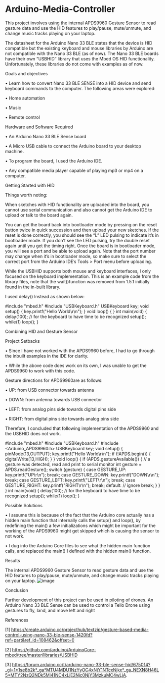 # Arduino-Media-Controller

This project involves using the internal APDS9960 Gesture Sensor to read gesture data and use the HID features to play/pause, mute/unmute, and change music tracks playing on your laptop. 

The datasheet for the Arduino Nano 33 BLE states that the device is HID compatible but the existing keyboard and mouse libraries by Arduino are not compatible with the Nano 33 BLE (as of now). 
The Nano 33 BLE boards have their own “USBHID” library that uses the Mbed OS HID functionality. Unfortunately, these libraries do not come with examples as of now.


Goals and objectives

•	Learn how to convert Nano 33 BLE SENSE into a HID device and send keyboard commands to the computer. The following areas were explored:

•	Home automation

•	Music

•	Remote control


Hardware and Software Required

•	An Arduino Nano 33 BLE Sense board

•	A Micro USB cable to connect the Arduino board to your desktop machine.

•	To program the board, I used the  Arduino IDE. 

•	Any compatible media player capable of playing mp3 or mp4 on a computer.



Getting Started with HID

Things worth noting:

When sketches with HID functionality are uploaded into the board, you cannot use serial communication and also cannot get the Arduino IDE to upload or talk to the board again.

You can get the board back into bootloader mode by pressing on the reset button twice in quick succession and then upload your new sketches. If the reset is done correctly, you should see the “L” LED pulsing to indicate it’s in bootloader mode. If you don’t see the LED pulsing, try the double reset again until you get the timing right. Once the board is in bootloader mode, you will see a port and be able to upload again. Note that the port number may change when it’s in bootloader mode, so make sure to select the correct port from the Arduino IDE’s Tools > Port menu before uploading.

While the USBHID supports both mouse and keyboard interfaces, I only focused on the keyboard implementation. 
This is an example code from the library files, note that the wait()function was removed from 1.5.1 initially found in the in-built library.

I used delay()  Instead as shown below:

#include "mbed.h"
#include "USBKeyboard.h"
USBKeyboard key;
void setup() {
   key.printf("Hello World\r\n");
}
void loop() {
}
int main(void)
{
 delay(100); // for the keyboard to have time to be recognized
 setup();
 while(1) loop();
}


Combining HID and Gesture Sensor

Project Setbacks

•	Since I have not worked with the APDS9960 before, I had to go through the inbuilt examples in the IDE for clarity. 

•	While the above code does work on its own, I was unable to get the APDS9960 to work with this code. 

Gesture directions for APDS9960are as follows:

•	UP: from USB connector towards antenna

•	DOWN: from antenna towards USB connector

•	LEFT: from analog pins side towards digital pins side

•	RIGHT: from digital pins side towards analog pins side

Therefore, I concluded that following implementation of the APDS9960 and the USBHID does not work.



#include "mbed.h"
#include "USBKeyboard.h"
#include <Arduino_APDS9960.h>
USBKeyboard key;
void setup() {
   pinMode(13,OUTPUT);
   key.printf("Hello World\r\n");
   if (!APDS.begin()) {
     digitalWrite(13,HIGH);
  }
}
void loop() {
 if (APDS.gestureAvailable()) {
   // a gesture was detected, read and print to serial monitor
   int gesture = APDS.readGesture();
   switch (gesture) {
     case GESTURE_UP:
       key.printf("UP\r\n");
       break;
     case GESTURE_DOWN:
       key.printf("DOWN\r\n");
       break;
     case GESTURE_LEFT:
       key.printf("LEFT\r\n");
       break;
     case GESTURE_RIGHT:
       key.printf("RIGHT\r\n");
       break;
     default:
       // ignore
       break;
   }
 }
}
int main(void)
{
 delay(100); // for the keyboard to have time to be recognized
 setup();
 while(1) loop();
}


Possible Solutions

•	I assume this is because of the fact that the Arduino core actually has a hidden main function that internally calls the setup() and loop(), by redefining the main() a few initializations which might be important for the working of the APDS9960 might get skipped which is causing the sensor to not work.

•	I dug into the Arduino Core files to see what the hidden main function calls, and replaced the main() I defined with the hidden main() function.


Results

The internal APDS9960 Gesture Sensor to read gesture data and use the HID features to play/pause, mute/unmute, and change music tracks playing on your laptop. 
![image](https://user-images.githubusercontent.com/102630199/219315299-5d62929f-6d54-4eef-ba52-56fbaba63b23.png)


Conclusion

Further development of this project can be used in piloting of drones. An Arduino Nano 33 BLE Sense can be used to control a Tello Drone using gestures to fly, land, and move left and right


References

[1] https://create.arduino.cc/projecthub/textzip/gesture-based-media-control-using-nano-33-ble-sense-1420fd?ref=part&ref_id=108462&offset=0

[2] https://github.com/arduino/ArduinoCore-mbed/tree/master/libraries/USBHID

[3] https://forum.arduino.cc/t/arduino-nano-33-ble-sense-hid/675014?_gl=1*1se8b2k*_ga*MTU4MDU1NzYyOC4xNjY1NTcxNjkx*_ga_NEXN8H46L5*MTY2NzQ2NDk5Mi41NC4xLjE2Njc0NjY3MzkuMC4wLjA.
